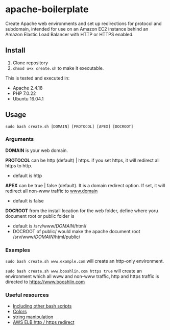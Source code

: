 # apache-boilerplate

Create Apache web environments and set up redirections for protocol and subdomain, intended for use on an Amazon EC2 instance behind an Amazon Elastic Load Balancer with HTTP or HTTPS enabled.

## Install

1. Clone repository
1. `chmod u+x create.sh` to make it executable.

This is tested and executed in:
* Apache 2.4.18
* PHP 7.0.22
* Ubuntu 16.04.1

## Usage

`sudo bash create.sh [DOMAIN] [PROTOCOL] [APEX] [DOCROOT]`

### Arguments

**DOMAIN** is your web domain.

**PROTOCOL** can be http (default) | https. if you set https, it will redirect all https to http.
- default is http

**APEX** can be true | false (default). It is a domain redirect option. If set, it will redirect all non-www traffic to www.domain
- default is false

**DOCROOT** from the install location for the web folder, define where yoru document root or public folder is
- default is /srv/www/_DOMAIN_/html/
- DOCROOT of public/ would make the apache document root /srv/www/_DOMAIN_/html/public/

### Examples

`sudo bash create.sh www.example.com` will create an http-only environment.

`sudo bash create.sh www.booshlin.com https true` will create an environment which all www and non-www traffic, http and https traffic is directed to https://www.booshlin.com



### Useful resources
* [Including other bash scripts](https://stackoverflow.com/questions/192292/bash-how-best-to-include-other-scripts)
* [Colors](https://stackoverflow.com/questions/5947742/how-to-change-the-output-color-of-echo-in-linux)
* [string manipulation](https://stackoverflow.com/questions/16623835/remove-a-fixed-prefix-suffix-from-a-string-in-bash)
* [AWS ELB http / https redirect](https://aws.amazon.com/premiumsupport/knowledge-center/redirect-http-https-elb/)